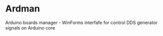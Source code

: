 # Ardman
Arduino boards manager - WinForms interfafe for control DDS generator signals on Arduino core
